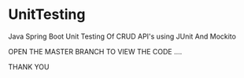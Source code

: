 # UnitTesting
Java Spring Boot Unit Testing Of CRUD API's using JUnit And Mockito

OPEN THE MASTER BRANCH TO VIEW THE CODE ....

THANK YOU
